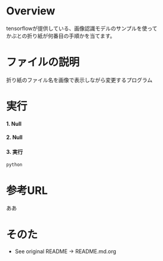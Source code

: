 # Overview
tensorflowが提供している、画像認識モデルのサンプルを使って  
かぶとの折り紙が何番目の手順かを当てます。

# ファイルの説明
折り紙のファイル名を画像で表示しながら変更するプログラム

# 実行

#### 1. Null

#### 2. Null

#### 3. 実行
```
python 
```

# 参考URL
ああ

# そのた
* See original README -> README.md.org
